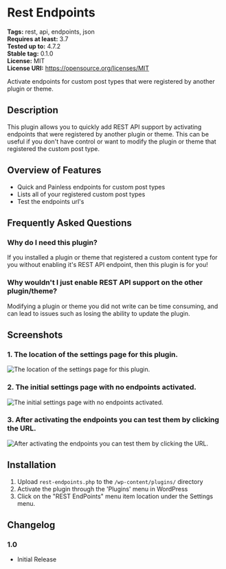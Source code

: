 # Rest Endpoints #
**Tags:** rest, api, endpoints, json   
**Requires at least:** 3.7  
**Tested up to:** 4.7.2  
**Stable tag:** 0.1.0  
**License:** MIT  
**License URI:** https://opensource.org/licenses/MIT   

Activate endpoints for custom post types that were registered by another plugin or theme. 

## Description ##
 
This plugin allows you to quickly add REST API support by activating endpoints that were registered by another plugin or theme. This can be useful if you don't have control or want to modify the plugin or theme
that registered the custom post type.  

## Overview of Features ##

* Quick and Painless endpoints for custom post types 
* Lists all of your registered custom post types  
* Test the endpoints url's  

## Frequently Asked Questions ##

### Why do I need this plugin? ###

If you installed a plugin or theme that registered a custom content type for you without enabling it's REST API endpoint, then this plugin is for you!  

### Why wouldn't I just enable REST API support on the other plugin/theme? ###

Modifying a plugin or theme you did not write can be time consuming, and can lead to issues such as losing the ability to update the plugin.  

## Screenshots ##

### 1. The location of the settings page for this plugin. ###
![The location of the settings page for this plugin.](https://github.com/alexpflores/rest-endpoints/blob/master/assets/screenshot-1.png)

### 2. The initial settings page with no endpoints activated.  ###
![The initial settings page with no endpoints activated. ](https://github.com/alexpflores/rest-endpoints/blob/master/assets/screenshot-2.png)

### 3. After activating the endpoints you can test them by clicking the URL.  ###
![After activating the endpoints you can test them by clicking the URL. ](https://github.com/alexpflores/rest-endpoints/blob/master/assets/screenshot-3.png)

## Installation ##

1. Upload `rest-endpoints.php` to the `/wp-content/plugins/` directory
2. Activate the plugin through the 'Plugins' menu in WordPress
3. Click on the "REST EndPoints" menu item location under the Settings menu. 

## Changelog ##

### 1.0 ###
* Initial Release 
